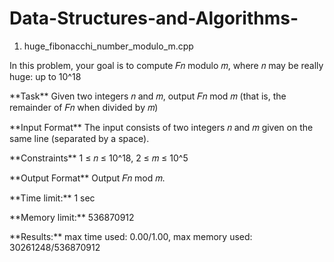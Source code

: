 # Data-Structures-and-Algorithms-

1. huge_fibonacchi_number_modulo_m.cpp
<p>In this problem, your goal is to compute 𝐹𝑛 modulo 𝑚, where 𝑛 may be really huge: up to 10^18</p>
<p>**Task** Given two integers 𝑛 and 𝑚, output 𝐹𝑛 mod 𝑚 (that is, the remainder of 𝐹𝑛 when divided by 𝑚)</p
<p>**Input Format** The input consists of two integers 𝑛 and 𝑚 given on the same line (separated by a space).</p>
<p>**Constraints**  1 ≤ 𝑛 ≤ 10^18, 2 ≤ 𝑚 ≤ 10^5</p>
<p>**Output Format** Output 𝐹𝑛 mod 𝑚.</p>
<p>**Time limit:**  1 sec</p>
<p>**Memory limit:** 536870912 </p>
<p>**Results:** max time used: 0.00/1.00, max memory used: 30261248/536870912</p>
